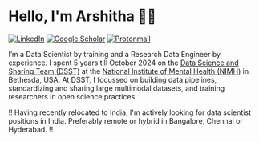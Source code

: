 # Hello, I'm Arshitha 👋🏽
[![LinkedIn](https://img.shields.io/badge/LinkedIn-%230077B5.svg?style=Social&logo=linkedin&logoColor=white)](https://www.linkedin.com/in/arshitha/)
[![Google Scholar](https://img.shields.io/badge/Google%20Scholar-4285F4?style=Social&logo=google-scholar&logoColor=white)](https://scholar.google.com/citations?user=ZAbI7VsAAAAJ) [![Protonmail](https://img.shields.io/badge/ProtonMail-8B89CC?style=Social&logo=protonmail&logoColor=white)](mailto:arshithab@proton.me)

I’m a Data Scientist by training and a Research Data Engineer by experience. I spent 5 years till October 2024 on the [Data Science and Sharing Team (DSST)](https://cmn.nimh.nih.gov/dsst) at the [National Institute of Mental Health (NIMH)](https://www.nimh.nih.gov/) in Bethesda, USA. At DSST, I focussed on building data pipelines, standardizing and sharing large multimodal datasets, and training researchers in open science practices. 

‼️ Having recently relocated to India, I'm actively looking for data scientist positions in India. Preferably remote or hybrid in Bangalore, Chennai or Hyderabad. ‼️

